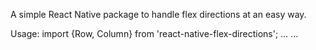 A simple React Native package to handle flex directions at an easy way.

Usage: 
import {Row, Column} from 'react-native-flex-directions';
<Row>...</Row>
<Column>...</Column>
